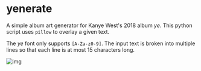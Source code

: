# yenerate

A simple album art generator for Kanye West's 2018 album *ye*.
This python script uses `pillow` to overlay a given text.

The *ye* font only supports `[A-Za-z0-9]`. The input text is broken
into multiple lines so that each line is at most 15 characters long.

![img](samples/sample-01.jpg)
